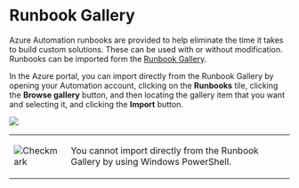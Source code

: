 # Runbook Gallery  

Azure Automation runbooks are provided to help eliminate the time it takes to build custom solutions. These can be used with or without modification. Runbooks can be imported form the [Runbook Gallery](https://gallery.technet.microsoft.com/scriptcenter/site/search?f%5b0%5d.Type=RootCategory&f%5b0%5d.Value=WindowsAzure&f%5b1%5d.Type=SubCategory&f%5b1%5d.Value=WindowsAzure_automation&f%5b1%5d.Text=Automation).

In the Azure portal, you can import directly from the Runbook Gallery by opening your Automation account, clicking on the **Runbooks** tile, clicking the **Browse gallery** button, and then locating the gallery item that you want and selecting it, and clicking the **Import** button.

![]( ../../Linked_Image_Files/1.5.7.png)


<table border="0" cellpadding="0">
<tbody>
<tr>
<td width="15%"> 


![Checkmark]( ../../Linked_Image_Files/checkmark.png)

 </td>
<td valign="top"> 


You cannot import directly from the Runbook Gallery by using Windows PowerShell.   

 </td>
</tr>
</tbody>
</table>

